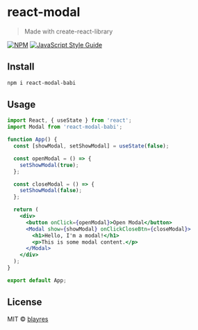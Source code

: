 # react-modal

> Made with create-react-library

[![NPM](https://img.shields.io/npm/v/react-modal.svg)](https://www.npmjs.com/package/react-modal) [![JavaScript Style Guide](https://img.shields.io/badge/code_style-standard-brightgreen.svg)](https://standardjs.com)

## Install

```bash
npm i react-modal-babi
```

## Usage

```jsx
import React, { useState } from 'react';
import Modal from 'react-modal-babi';

function App() {
  const [showModal, setShowModal] = useState(false);

  const openModal = () => {
    setShowModal(true);
  };

  const closeModal = () => {
    setShowModal(false);
  };

  return (
    <div>
      <button onClick={openModal}>Open Modal</button>
      <Modal show={showModal} onClickCloseBtn={closeModal}>
        <h1>Hello, I'm a modal!</h1>
        <p>This is some modal content.</p>
      </Modal>
    </div>
  );
}

export default App;
```

## License

MIT © [blayres](https://github.com/blayres)
